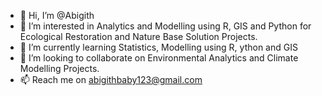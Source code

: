 - 👋 Hi, I’m @Abigith
- 👀 I’m interested in Analytics and Modelling using R, GIS and Python for Ecological Restoration and Nature Base Solution Projects.
- 🌱 I’m currently learning Statistics, Modelling using R, ython and GIS 
- 💞️ I’m looking to collaborate on Environmental Analytics and Climate Modelling Projects.
- 📫 Reach me on abigithbaby123@gmail.com

<!---
Abigith/Abigith is a ✨ special ✨ repository because its `README.md` (this file) appears on your GitHub profile.
You can click the Preview link to take a look at your changes.
--->
